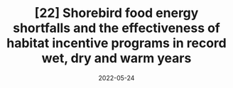 ---
title: "[22] Shorebird food energy shortfalls and the effectiveness of habitat incentive programs in record wet, dry and warm years"
collection: publications
date: 2022-05-24
venue: 'Ecological Monographs'
link: 'https://doi.org/10.1002/ecm.1541'
openaccess: true
paperurl: '/files/Golet et al. 2022.pdf'
citation: 'Golet GH, <b>Dybala KE</b>, Reiter ME, Sesser KA, Reynolds M, Kelsey R (2022) Shorebird food energy shortfalls and the effectiveness of habitat incentive programs in record wet, dry and warm years. <i>Ecological Monographs</i> 92(4):e1541. DOI: [10.1002/ecm.1541](https://doi.org/10.1002/ecm.1541)'
---